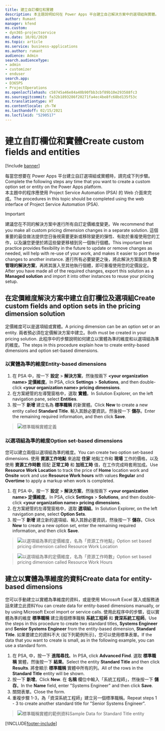 ```yaml
---
title: 建立自訂欄位和實體
description: 本主題說明如何在 Power Apps 平台建立自己解決方案中的選項組與實體。
author: Rumant
manager: kfend
ms.custom:
- dyn365-projectservice
ms.date: 10/01/2020
ms.topic: article
ms.service: business-applications
ms.author: rumant
audience: Admin
search.audienceType:
- admin
- customizer
- enduser
search.app:
- D365PS
- ProjectOperations
ms.openlocfilehash: c58745a46e84a40b90fbb3cbf89b10e293588fc3
ms.sourcegitcommit: fa32b1893286f20271fa4ec4be8fc68bd135f53c
ms.translationtype: HT
ms.contentlocale: zh-TW
ms.lasthandoff: 02/15/2021
ms.locfileid: "5290517"
---
```

# <a name="create-custom-fields-and-entities"></a><span data-ttu-id="ac7ca-103">建立自訂欄位和實體</span><span class="sxs-lookup"><span data-stu-id="ac7ca-103">Create custom fields and entities</span></span> 

[!include [banner](../includes/psa-now-project-operations.md)]

<span data-ttu-id="ac7ca-104">每當您想要在 Power Apps 平台建立自訂選項組或實體時，請完成下列步驟。</span><span class="sxs-lookup"><span data-stu-id="ac7ca-104">Complete the following steps any time that you want to create a custom option set or entity on the Power Apps platform.</span></span>  
<span data-ttu-id="ac7ca-105">本主題中的程序應使用 Project Service Automation (PSA) 的 Web 介面來完成。</span><span class="sxs-lookup"><span data-stu-id="ac7ca-105">The procedures in this topic should be completed using the web interface of Project Service Automation (PSA).</span></span>

> [!IMPORTANT]
> <span data-ttu-id="ac7ca-106">建議您在不同的解決方案中進行所有自訂定價維度變更。</span><span class="sxs-lookup"><span data-stu-id="ac7ca-106">We recommend that you make all custom pricing dimension changes in a separate solution.</span></span> <span data-ttu-id="ac7ca-107">這個重要的最佳做法提供您日後視需要更新或移除變更的彈性、有助於重複使用您的工作，以及讓您更便於將這些變更移植到另一個執行個體。</span><span class="sxs-lookup"><span data-stu-id="ac7ca-107">This important best practice provides flexibility in the future to update or remove changes as needed, will help with re-use of your work, and makes it easier to port these changes to another instance.</span></span> <span data-ttu-id="ac7ca-108">進行所有必要變更之後，將此解決方案匯出為 **受管理的解決方案**，再將其匯入至其他執行個體，即可重複使用您的定價設定。</span><span class="sxs-lookup"><span data-stu-id="ac7ca-108">After you have made all of the required changes, export this solution as a **Managed solution** and import it into other instances to reuse your pricing setup.</span></span>

  
## <a name="create-custom-fields-and-option-sets-in-the-pricing-dimension-solution"></a><span data-ttu-id="ac7ca-109">在定價維度解決方案中建立自訂欄位及選項組</span><span class="sxs-lookup"><span data-stu-id="ac7ca-109">Create custom fields and option sets in the pricing dimension solution</span></span>

<span data-ttu-id="ac7ca-110">定價維度可以是選項組或實體。</span><span class="sxs-lookup"><span data-stu-id="ac7ca-110">A pricing dimension can be an option set or an entity.</span></span> <span data-ttu-id="ac7ca-111">兩者預必須在定價解決方案中建立。</span><span class="sxs-lookup"><span data-stu-id="ac7ca-111">Both must be created in your pricing solution.</span></span> <span data-ttu-id="ac7ca-112">此程序中的步驟說明如何建立以實體為準的維度和以選項組為準的維度。</span><span class="sxs-lookup"><span data-stu-id="ac7ca-112">The steps in this procedure explain how to create entity-based dimensions and option set-based dimensions.</span></span>

### <a name="entity-based-dimensions"></a><span data-ttu-id="ac7ca-113">以實體為準的維度</span><span class="sxs-lookup"><span data-stu-id="ac7ca-113">Entity-based dimensions</span></span>

1. <span data-ttu-id="ac7ca-114">在 PSA 中，按一下 **設定** > **解決方案**，然後按兩下 **\<your organization name> 定價維度**。</span><span class="sxs-lookup"><span data-stu-id="ac7ca-114">In PSA, click **Settings** > **Solutions**, and then double-click **\<your organization name> pricing dimensions**.</span></span>
2. <span data-ttu-id="ac7ca-115">在方案總管的左導覽窗格中，選取 **實體**。</span><span class="sxs-lookup"><span data-stu-id="ac7ca-115">In Solution Explorer, on the left navigation pane, select **Entities**.</span></span>
3. <span data-ttu-id="ac7ca-116">按一下 **新增** 建立名為 **標準職稱** 的新實體。</span><span class="sxs-lookup"><span data-stu-id="ac7ca-116">Click **New** to create a new entity called **Standard Title**.</span></span> <span data-ttu-id="ac7ca-117">輸入其餘必要資訊，然後按一下 **儲存**。</span><span class="sxs-lookup"><span data-stu-id="ac7ca-117">Enter the remaining required information, and then click **Save**.</span></span>

> ![標準職稱實體定義](media/Standard-Title-entity-definition.png)


### <a name="option-set-based-dimensions"></a><span data-ttu-id="ac7ca-119">以選項組為準的維度</span><span class="sxs-lookup"><span data-stu-id="ac7ca-119">Option set-based dimensions</span></span> 
<span data-ttu-id="ac7ca-120">您可以建立兩個以選項組為準的維度。</span><span class="sxs-lookup"><span data-stu-id="ac7ca-120">You can create two option set-based dimensions.</span></span> <span data-ttu-id="ac7ca-121">使用 **資源工作地點** 來追蹤 **住家** 地點工作和 **現場** 工作的價格，以及使用 **資源工作時數** 搭配 **正常工時** 和 **加班工時** 值，在工作完成時套用加成。</span><span class="sxs-lookup"><span data-stu-id="ac7ca-121">Use **Resource Work Location** to track the price of **Home** location work and **Onsite** work and use **Resource Work hours** with values **Regular** and **Overtime** to apply a markup when work is completed.</span></span>


1. <span data-ttu-id="ac7ca-122">在 PSA 中，按一下 **設定** > **解決方案**，然後按兩下 **\<your organization name> 定價維度**。</span><span class="sxs-lookup"><span data-stu-id="ac7ca-122">In PSA, click **Settings** > **Solutions**, and then double-click  **\<your organization name> pricing dimensions**.</span></span> 
2. <span data-ttu-id="ac7ca-123">在方案總管的左導覽窗格中，選取 **選項組**。</span><span class="sxs-lookup"><span data-stu-id="ac7ca-123">In Solution Explorer, on the left navigation pane, select  **Option Sets**.</span></span> 
3. <span data-ttu-id="ac7ca-124">按一下 **新增** 建立新的選項組、輸入其餘必要資訊，然後按一下 **儲存**。</span><span class="sxs-lookup"><span data-stu-id="ac7ca-124">Click **New** to create a new option set, enter the remaining required information, and then click **Save**.</span></span>

> ![<span data-ttu-id="ac7ca-125">以選項組為準的定價維度，名為「資源工作地點」</span><span class="sxs-lookup"><span data-stu-id="ac7ca-125">Option set based pricing dimension called Resource Work Location</span></span> ](media/Option-set-PD-called-Resource-Work-Location.png)

> ![<span data-ttu-id="ac7ca-126">以選項組為準的定價維度，名為「資源工作時數」</span><span class="sxs-lookup"><span data-stu-id="ac7ca-126">Option set based pricing dimension called Resource Work Hours</span></span> ](media/Option-set-PD-called-Resource-Work-Hours.PNG)


## <a name="create-data-for-entity-based-dimensions"></a><span data-ttu-id="ac7ca-127">建立以實體為準維度的資料</span><span class="sxs-lookup"><span data-stu-id="ac7ca-127">Create data for entity-based dimensions</span></span>

<span data-ttu-id="ac7ca-128">您可以手動建立以實體為準維度的資料，或是使用 Microsoft Excel 匯入或服務通話來建立此資料</span><span class="sxs-lookup"><span data-stu-id="ac7ca-128">You can create data for entity-based dimensions manually, or by using Microsoft Excel import or service calls.</span></span> <span data-ttu-id="ac7ca-129">使用此程序中的步驟，從以實體為準的維度 **標準職稱** 建立兩個標準職稱 **系統工程師** 和 **資深系統工程師**。</span><span class="sxs-lookup"><span data-stu-id="ac7ca-129">Use the steps in this procedure to create two standard titles, **Systems Engineer** and **Senior Systems Engineer** from the entity-based dimension, **Standard Title**.</span></span> <span data-ttu-id="ac7ca-130">如果要建立的資料不大 (如下列範例所示)，您可以使用標準表單。</span><span class="sxs-lookup"><span data-stu-id="ac7ca-130">If the data that you want to create is small, as in the following example, you can use a standard form.</span></span>

1. <span data-ttu-id="ac7ca-131">在 PSA, 中，按一下 **進階尋找**。</span><span class="sxs-lookup"><span data-stu-id="ac7ca-131">In PSA, click **Advanced Find**.</span></span> <span data-ttu-id="ac7ca-132">選取 **標準職稱** 實體，然後按一下 **結果**。</span><span class="sxs-lookup"><span data-stu-id="ac7ca-132">Select the entity **Standard Title** and then click **Results**.</span></span> <span data-ttu-id="ac7ca-133">將會顯示 **標準職稱** 實體中所有的列。</span><span class="sxs-lookup"><span data-stu-id="ac7ca-133">All of the rows in the **Standard Title** entity will be shown.</span></span>
2. <span data-ttu-id="ac7ca-134">按一下 **新增**。</span><span class="sxs-lookup"><span data-stu-id="ac7ca-134">Click **New**.</span></span> <span data-ttu-id="ac7ca-135">在 **名稱** 欄位中輸入「系統工程師」，然後按一下 **儲存**。</span><span class="sxs-lookup"><span data-stu-id="ac7ca-135">In the **Name** field, enter "Systems Engineer" and then click **Save**.</span></span>
3. <span data-ttu-id="ac7ca-136">關閉表單。</span><span class="sxs-lookup"><span data-stu-id="ac7ca-136">Close the form.</span></span> 
4. <span data-ttu-id="ac7ca-137">重複步驟 1-3，為「資深系統工程師」建立另一個標準職稱。</span><span class="sxs-lookup"><span data-stu-id="ac7ca-137">Repeat steps 1 - 3 to create another standard title for "Senior Systems Engineer".</span></span>

> ![<span data-ttu-id="ac7ca-138">標準職稱實體的範例資料</span><span class="sxs-lookup"><span data-stu-id="ac7ca-138">Sample Data for Standard Title entity</span></span> ](media/ST-data.png)




[!INCLUDE[footer-include](../includes/footer-banner.md)]